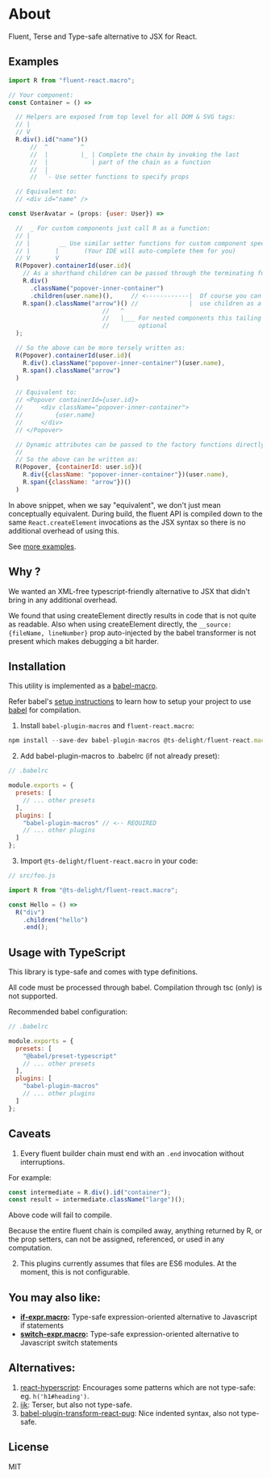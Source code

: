 # About

Fluent, Terse and Type-safe alternative to JSX for React.

## Examples

```js
import R from "fluent-react.macro";

// Your component:
const Container = () =>

  // Helpers are exposed from top level for all DOM & SVG tags:
  // |
  // V
  R.div().id("name")()
      //  ^         ^
      //  |         |_ | Complete the chain by invoking the last
      //  |            | part of the chain as a function
      //  |
      //  `- Use setter functions to specify props

  // Equivalent to:
  // <div id="name" />

const UserAvatar = (props: {user: User}) =>

  //  _ For custom components just call R as a function:
  // |
  // |        __ Use similar setter functions for custom component specific props
  // |       |       (Your IDE will auto-complete them for you)
  // V       V
  R(Popover).containerId(user.id)(
    // As a shorthand children can be passed through the terminating function call
    R.div()
      .className("popover-inner-container")
      .children(user.name)(),     // <------------|  Of course you can also
    R.span().className("arrow")() //              |  use children as a prop
                          //   ^
                          //   |___ For nested components this tailing invocation is
                          //        optional
  );

  // So the above can be more tersely written as:
  R(Popover).containerId(user.id)(
    R.div().className("popover-inner-container")(user.name),
    R.span().className("arrow")
  )

  // Equivalent to:
  // <Popover containerId={user.id}>
  //     <div className="popover-inner-container">
  //         {user.name}
  //     </div>
  // </Popover>

  // Dynamic attributes can be passed to the factory functions directly:
  //
  // So the above can be written as:
  R(Popover, {containerId: user.id})(
    R.div({className: "popover-inner-container"})(user.name),
    R.span({className: "arrow"})()
  )
```

In above snippet, when we say "equivalent", we don't just mean conceptually equivalent.
During build, the fluent API is compiled down to the same `React.createElement` invocations as the JSX syntax so
there is no additional overhead of using this.

See [more examples](https://github.com/ts-delight/fluent-react.macro/blob/master/__specs__/__fixtures__/index.ts).

## Why ?

We wanted an XML-free typescript-friendly alternative to JSX that didn't bring in any additional overhead.

We found that using createElement directly results in code that is not quite as readable. Also when using createElement directly, the `__source: {fileName, lineNumber}` prop auto-injected by the babel transformer is not present which makes debugging a bit harder.

## Installation

This utility is implemented as a [babel-macro](https://github.com/kentcdodds/babel-plugin-macros).

Refer babel's [setup instructions](https://babeljs.io/setup) to learn how to setup your project to use [babel](https://babeljs.io) for compilation.

1. Install `babel-plugin-macros` and `fluent-react.macro`:

```js
npm install --save-dev babel-plugin-macros @ts-delight/fluent-react.macro
```

2. Add babel-plugin-macros to .babelrc (if not already preset):

```js
// .babelrc

module.exports = {
  presets: [
    // ... other presets
  ],
  plugins: [
    "babel-plugin-macros" // <-- REQUIRED
    // ... other plugins
  ]
};
```

3. Import `@ts-delight/fluent-react.macro` in your code:

```js
// src/foo.js

import R from "@ts-delight/fluent-react.macro";

const Hello = () =>
  R("div")
    .children("hello")
    .end();
```

## Usage with TypeScript

This library is type-safe and comes with type definitions.

All code must be processed through babel. Compilation through tsc (only) is not supported.

Recommended babel configuration:

```js
// .babelrc

module.exports = {
  presets: [
    "@babel/preset-typescript"
    // ... other presets
  ],
  plugins: [
    "babel-plugin-macros"
    // ... other plugins
  ]
};
```

## Caveats

1. Every fluent builder chain must end with an `.end` invocation without interruptions.

For example:

```js
const intermediate = R.div().id("container");
const result = intermediate.className("large")();
```

Above code will fail to compile.

Because the entire fluent chain is compiled away, anything returned by R, or the prop setters, can not be assigned, referenced, or used in any computation.

2. This plugins currently assumes that files are ES6 modules. At the moment, this is not configurable.

## You may also like:

- **[if-expr.macro](https://github.com/ts-delight/if-expr.macro):** Type-safe expression-oriented alternative to Javascript if statements
- **[switch-expr.macro](https://github.com/ts-delight/switch-expr.macro):** Type-safe expression-oriented alternative to Javascript switch statements

## Alternatives:

1. [react-hyperscript](https://github.com/mlmorg/react-hyperscript): Encourages some patterns which are not type-safe: eg. `h('h1#heading')`.
2. [ijk](https://github.com/lukejacksonn/ijk): Terser, but also not type-safe.
3. [babel-plugin-transform-react-pug](https://github.com/pugjs/babel-plugin-transform-react-pug): Nice indented syntax, also not type-safe.

## License

MIT
